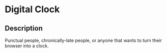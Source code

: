 # Digital Clock

## Description

Punctual people, chronically-late people, or anyone that wants to turn their browser into a clock.